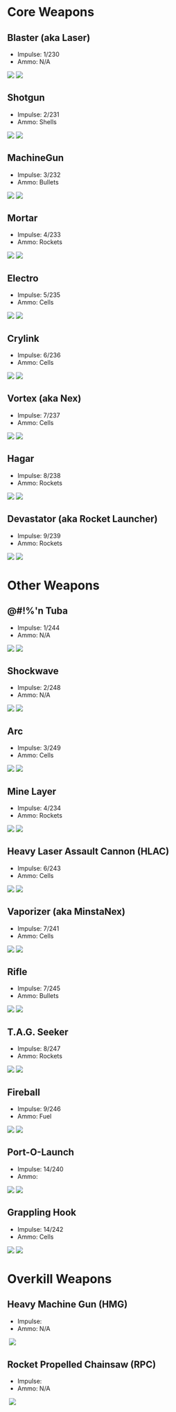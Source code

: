 Core Weapons
=======

Blaster (aka Laser)
-----

-   Impulse: 1/230
-   Ammo: N/A

![](http://pics.nexuizninjaz.com/images/50zb4clbm5omqz6y9iy6.jpg) ![](http://pics.nexuizninjaz.com/images/et52lu44j7okoihhndn.jpg)

Shotgun
-------

-   Impulse: 2/231
-   Ammo: Shells


![](http://pics.nexuizninjaz.com/images/enzsrkxcf9mmbtp15437.jpg) ![](http://pics.nexuizninjaz.com/images/n4mzdky7ifcfzcgydpg.png)

MachineGun
-----------

-   Impulse: 3/232
-   Ammo: Bullets


![](http://pics.nexuizninjaz.com/images/5hadyah7vcqloo2d3bm.jpg) ![](http://pics.nexuizninjaz.com/images/8uepge2a3xqc30fs3562.png)

Mortar
------

-   Impulse: 4/233
-   Ammo: Rockets


![](http://pics.nexuizninjaz.com/images/d87cqnfvw08fv904y7bx.jpg) ![](http://pics.nexuizninjaz.com/images/2fnx84s2fa06clf2dc3.jpg)

Electro
-------

-   Impulse: 5/235
-   Ammo: Cells


![](http://pics.nexuizninjaz.com/images/rxki5yxvm5yspt13not.jpg) ![](http://pics.nexuizninjaz.com/images/2g0kkt5xla0rjqfwxjnu.jpg)

Crylink
-------

-   Impulse: 6/236
-   Ammo: Cells


![](http://pics.nexuizninjaz.com/images/t39spy9kk5hvlxvudaqo.jpg) ![](http://pics.nexuizninjaz.com/images/uy9p5w8bwlhm8b8k2mr.jpg)

Vortex (aka Nex)
---

-   Impulse: 7/237
-   Ammo: Cells


![](http://pics.nexuizninjaz.com/images/5g812xez14wu6s117yhp.jpg) ![](http://pics.nexuizninjaz.com/images/511ltxnzq7usrt6ml939.png)

Hagar
-----

-   Impulse: 8/238
-   Ammo: Rockets


![](http://pics.nexuizninjaz.com/images/16wj5v7e8p5stid5hp3w.jpg) ![](http://pics.nexuizninjaz.com/images/r8y92y1j27t7igp9hbje.jpg)

Devastator (aka Rocket Launcher)
---------------

-   Impulse: 9/239
-   Ammo: Rockets


![](http://pics.nexuizninjaz.com/images/8pjbd0b1tc3uzhacafih.jpg) ![](http://pics.nexuizninjaz.com/images/d67rl1y76179orl3t9s.jpg)

Other Weapons
=======

@\#!%'n Tuba
------------

-   Impulse: 1/244
-   Ammo: N/A


![](http://pics.nexuizninjaz.com/images/lhd46626ynelcxxe0ydt.jpg) ![](http://pics.nexuizninjaz.com/images/sxsmwgh7plcv7ivuacx.jpg)

Shockwave
----------

-   Impulse: 2/248
-   Ammo: N/A


![](http://pics.nexuizninjaz.com/images/enzsrkxcf9mmbtp15437.jpg) ![](http://pics.nexuizninjaz.com/images/wp0dmhpu9wr3dv75men.jpg)

Arc
----------

-   Impulse: 3/249
-   Ammo: Cells


![](http://pics.nexuizninjaz.com/images/wnzvov3b9ifmkj3v3p5v.jpg) ![](http://pics.nexuizninjaz.com/images/lkyzjkd5f6gx6wx33ahr.jpg)

Mine Layer
----------

-   Impulse: 4/234
-   Ammo: Rockets


![](http://pics.nexuizninjaz.com/images/uwt4dre6rvjxuxbfcdis.jpg) ![](http://pics.nexuizninjaz.com/images/pl2srlpok02x8zu8kfe.jpg)

Heavy Laser Assault Cannon (HLAC)
---------------------------------

-   Impulse: 6/243
-   Ammo: Cells


![](http://pics.nexuizninjaz.com/images/oqcqslhrebsuwamcbsr2.jpg) ![](http://pics.nexuizninjaz.com/images/d1ndvcydn97atrdjkrcg.jpg)

Vaporizer (aka MinstaNex)
---------

-   Impulse: 7/241
-   Ammo: Cells


![](http://pics.nexuizninjaz.com/images/8praunzsu37vutllk55.jpg) ![](http://pics.nexuizninjaz.com/images/vld5zxiwuys46zpygvo.jpg)

Rifle
------------

-   Impulse: 7/245
-   Ammo: Bullets


![](http://pics.nexuizninjaz.com/images/9kulqb3339ido0x9eqxx.jpg) ![](http://pics.nexuizninjaz.com/images/ssg6hdtu38jn9yetz2.jpg)

T.A.G. Seeker
-------------

-   Impulse: 8/247
-   Ammo: Rockets


![](http://pics.nexuizninjaz.com/images/uo9n5c224ws1e91c49d4.jpg) ![](http://pics.nexuizninjaz.com/images/ckh0mg30by9deb9th46v.jpg)

Fireball
--------

-   Impulse: 9/246
-   Ammo: Fuel


![](http://pics.nexuizninjaz.com/images/v1mtkb5tqkg78y5x5zak.png) ![](http://pics.nexuizninjaz.com/images/b9rz84cu63ph0vdr5x67.jpg)

Port-O-Launch
-------------

-   Impulse: 14/240
-   Ammo:


![](http://pics.nexuizninjaz.com/images/ut32h62fxw63gw1pqcn.jpg) ![](http://pics.nexuizninjaz.com/images/6920poan8rfljg4k8t0w.jpg)

Grappling Hook
--------------

-   Impulse: 14/242
-   Ammo: Cells


![](http://pics.nexuizninjaz.com/images/ndc9ijmd4hntegvy3hk.jpg) ![](http://pics.nexuizninjaz.com/images/by8v66xilbih4mj7l9k.jpg)

Overkill Weapons
=======

Heavy Machine Gun (HMG)
--------------

-   Impulse:
-   Ammo: N/A


![]() ![](http://pics.nexuizninjaz.com/images/52z87krpcqf0hp5r7we8.jpg)

Rocket Propelled Chainsaw (RPC)
--------------

-   Impulse:
-   Ammo: N/A


![]() ![](http://pics.nexuizninjaz.com/images/32pv09r0pddyvzioog3g.jpg)
